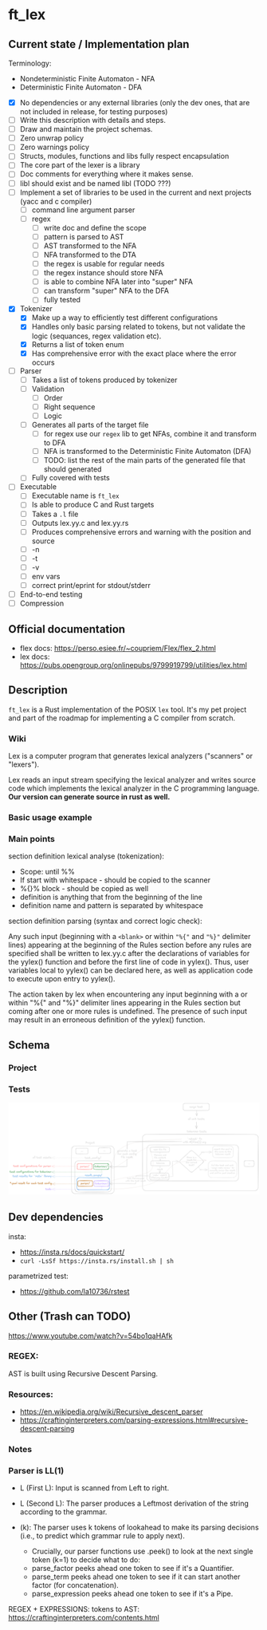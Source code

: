 # ft_lex


## Current state / Implementation plan

Terminology:
- Nondeterministic Finite Automaton - NFA
- Deterministic Finite Automaton - DFA

- [x] No dependencies or any external libraries (only the dev ones, that are not included in release, for testing purposes)
- [ ] Write this description with details and steps.
- [ ] Draw and maintain the project schemas.
- [ ] Zero unwrap policy
- [ ] Zero warnings policy
- [ ] Structs, modules, functions and libs fully respect encapsulation
- [ ] The core part of the lexer is a library
- [ ] Doc comments for everything where it makes sense.
- [ ] libl should exist and be named libl (TODO ???)
- [ ] Implement a set of libraries to be used in the current and next projects (yacc and c compiler)
    - [ ] command line argument parser
    - [ ] regex
        - [ ] write doc and define the scope
        - [ ] pattern is parsed to AST
        - [ ] AST transformed to the NFA
        - [ ] NFA transformed to the DTA
        - [ ] the regex is usable for regular needs
        - [ ] the regex instance should store NFA
        - [ ] is able to combine NFA later into "super" NFA
        - [ ] can transform "super" NFA to the DFA
        - [ ] fully tested
- [x] Tokenizer
    - [x] Make up a way to efficiently test different configurations
    - [x] Handles only basic parsing related to tokens, but not validate the logic (sequances, regex validation etc).
    - [x] Returns a list of token enum
    - [x] Has comprehensive error with the exact place where the error occurs
- [ ] Parser
    - [ ] Takes a list of tokens produced by tokenizer
    - [ ] Validation
        - [ ] Order
        - [ ] Right sequence
        - [ ] Logic
    - [ ] Generates all parts of the target file
        - [ ] for regex use our `regex` lib to get NFAs, combine it and transform to DFA
        - [ ] NFA is transformed to the Deterministic Finite Automaton (DFA)
        - [ ] TODO: list the rest of the main parts of the generated file that should generated
    - [ ] Fully covered with tests
- [ ] Executable
    - [ ] Executable name is `ft_lex`
    - [ ] Is able to produce C and Rust targets
    - [ ] Takes a `.l` file
    - [ ] Outputs lex.yy.c and lex.yy.rs
    - [ ] Produces comprehensive errors and warning with the position and source
    - [ ] -n
    - [ ] -t
    - [ ] -v
    - [ ] env vars
    - [ ] correct print/eprint for stdout/stderr
- [ ] End-to-end testing
- [ ] Compression

## Official documentation
- flex docs: https://perso.esiee.fr/~coupriem/Flex/flex_2.html
- lex docs: https://pubs.opengroup.org/onlinepubs/9799919799/utilities/lex.html

## Description
`ft_lex` is a Rust implementation of the POSIX `lex` tool. It's my pet project and part of the roadmap for implementing a C compiler from scratch.

### Wiki
Lex is a computer program that generates lexical analyzers ("scanners" or "lexers").

Lex reads an input stream specifying the lexical analyzer and writes source code which implements the lexical analyzer in the C programming language. **Our version can generate source in rust as well.**

### Basic usage example

### Main points

section definition lexical analyse (tokenization):
- Scope: until %%
- If start with whitespace - should be copied to the scanner
- %{}% block - should be copied as well
- definition is anything that from the beginning of the line
- definition name and pattern is separated by whitespace

section definition parsing (syntax and correct logic check):

Any such input (beginning with a `<blank>` or within `"%{"` and `"%}"` delimiter lines) appearing at the beginning of the Rules section before any rules are specified shall be written to lex.yy.c after the declarations of variables for the yylex() function and before the first line of code in yylex(). Thus, user variables local to yylex() can be declared here, as well as application code to execute upon entry to yylex().

The action taken by lex when encountering any input beginning with a <blank> or within "%{" and "%}" delimiter lines appearing in the Rules section but coming after one or more rules is undefined. The presence of such input may result in an erroneous definition of the yylex() function.

## Schema

### Project
### Tests

![workflow](docs/test_schema.png)

## Dev dependencies
insta:
- https://insta.rs/docs/quickstart/
- `curl -LsSf https://insta.rs/install.sh | sh`

parametrized test:
- https://github.com/la10736/rstest


 ## Other (Trash can TODO)

https://www.youtube.com/watch?v=54bo1qaHAfk

### REGEX:
AST is built using Recursive Descent Parsing.
### Resources:

- https://en.wikipedia.org/wiki/Recursive_descent_parser
- https://craftinginterpreters.com/parsing-expressions.html#recursive-descent-parsing

### Notes

### Parser is LL(1)
- L (First L): Input is scanned from Left to right.
- L (Second L): The parser produces a Leftmost derivation of the string according to the grammar.

- (k): The parser uses k tokens of lookahead to make its parsing decisions (i.e., to predict which grammar rule to apply next).
  - Crucially, our parser functions use .peek() to look at the next single token (k=1) to decide what to do:
  - parse_factor peeks ahead one token to see if it's a Quantifier.
  - parse_term peeks ahead one token to see if it can start another factor (for concatenation).
  - parse_expression peeks ahead one token to see if it's a Pipe.

REGEX + EXPRESSIONS: tokens to AST:
https://craftinginterpreters.com/contents.html

